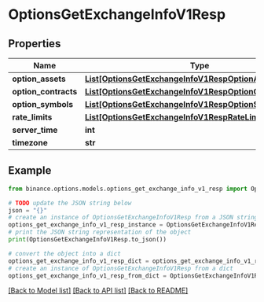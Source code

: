 # OptionsGetExchangeInfoV1Resp


## Properties

Name | Type | Description | Notes
------------ | ------------- | ------------- | -------------
**option_assets** | [**List[OptionsGetExchangeInfoV1RespOptionAssetsInner]**](OptionsGetExchangeInfoV1RespOptionAssetsInner.md) |  | [optional] 
**option_contracts** | [**List[OptionsGetExchangeInfoV1RespOptionContractsInner]**](OptionsGetExchangeInfoV1RespOptionContractsInner.md) |  | [optional] 
**option_symbols** | [**List[OptionsGetExchangeInfoV1RespOptionSymbolsInner]**](OptionsGetExchangeInfoV1RespOptionSymbolsInner.md) |  | [optional] 
**rate_limits** | [**List[OptionsGetExchangeInfoV1RespRateLimitsInner]**](OptionsGetExchangeInfoV1RespRateLimitsInner.md) |  | [optional] 
**server_time** | **int** |  | [optional] 
**timezone** | **str** |  | [optional] 

## Example

```python
from binance.options.models.options_get_exchange_info_v1_resp import OptionsGetExchangeInfoV1Resp

# TODO update the JSON string below
json = "{}"
# create an instance of OptionsGetExchangeInfoV1Resp from a JSON string
options_get_exchange_info_v1_resp_instance = OptionsGetExchangeInfoV1Resp.from_json(json)
# print the JSON string representation of the object
print(OptionsGetExchangeInfoV1Resp.to_json())

# convert the object into a dict
options_get_exchange_info_v1_resp_dict = options_get_exchange_info_v1_resp_instance.to_dict()
# create an instance of OptionsGetExchangeInfoV1Resp from a dict
options_get_exchange_info_v1_resp_from_dict = OptionsGetExchangeInfoV1Resp.from_dict(options_get_exchange_info_v1_resp_dict)
```
[[Back to Model list]](../README.md#documentation-for-models) [[Back to API list]](../README.md#documentation-for-api-endpoints) [[Back to README]](../README.md)


